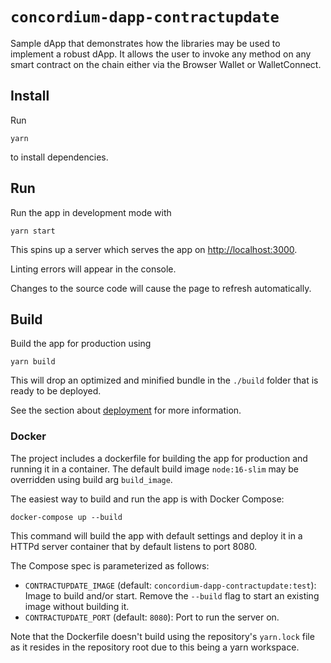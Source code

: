 # `concordium-dapp-contractupdate`

Sample dApp that demonstrates how the libraries may be used to implement a robust dApp.
It allows the user to invoke any method on any smart contract on the chain either via the Browser Wallet or WalletConnect.

## Install

Run

```shell
yarn
```

to install dependencies.

## Run

Run the app in development mode with

```shell
yarn start
```

This spins up a server which serves the app on [http://localhost:3000](http://localhost:3000).

Linting errors will appear in the console.

Changes to the source code will cause the page to refresh automatically.

## Build

Build the app for production using

```shell
yarn build
```

This will drop an optimized and minified bundle in the `./build` folder that is ready to be deployed.

See the section about [deployment](https://facebook.github.io/create-react-app/docs/deployment) for more information.

### Docker

The project includes a dockerfile for building the app for production and running it in a container.
The default build image `node:16-slim` may be overridden using build arg `build_image`.

The easiest way to build and run the app is with Docker Compose:

```shell
docker-compose up --build
```

This command will build the app with default settings and deploy it in a HTTPd server container that by default listens to port 8080.

The Compose spec is parameterized as follows:

- `CONTRACTUPDATE_IMAGE` (default: `concordium-dapp-contractupdate:test`):
  Image to build and/or start.
  Remove the `--build` flag to start an existing image without building it.
- `CONTRACTUPDATE_PORT` (default: `8080`):
  Port to run the server on.

Note that the Dockerfile doesn't build using the repository's `yarn.lock` file
as it resides in the repository root due to this being a yarn workspace.
